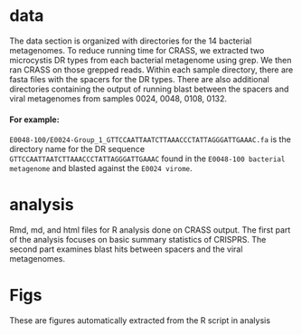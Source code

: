 # data
The data section is organized with directories for the 14 bacterial metagenomes. To reduce running time for CRASS, we extracted two microcystis DR
types from each bacterial metagenome using grep. We then ran CRASS on those grepped reads. Within each sample directory, there are fasta
files with the spacers for the DR types. There are also additional directories containing the output of running blast between the spacers and viral metagenomes from samples 0024, 0048, 0108, 0132.       

#### For example:     
`E0048-100/E0024-Group_1_GTTCCAATTAATCTTAAACCCTATTAGGGATTGAAAC.fa` is the directory name for the DR sequence `GTTCCAATTAATCTTAAACCCTATTAGGGATTGAAAC` found in the `E0048-100 bacterial metagenome` and blasted against the `E0024 virome`.    


# analysis
Rmd, md, and html files for R analysis done on CRASS output. The first part of the analysis focuses on basic summary statistics of CRISPRS.
The second part examines blast hits between spacers and the viral metagenomes. 

# Figs
These are figures automatically extracted from the R script in analysis
